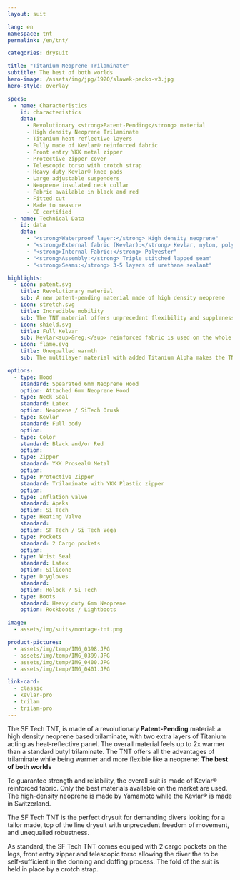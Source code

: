 ```yaml
---
layout: suit

lang: en
namespace: tnt
permalink: /en/tnt/

categories: drysuit

title: "Titanium Neoprene Trilaminate"
subtitle: The best of both worlds
hero-image: /assets/img/jpg/1920/slawek-packo-v3.jpg
hero-style: overlay

specs:
  - name: Characteristics
    id: characteristics
    data:
      - Revolutionary <strong>Patent-Pending</strong> material
      - High density Neoprene Trilaminate
      - Titanium heat-reflective layers
      - Fully made of Kevlar® reinforced fabric
      - Front entry YKK metal zipper
      - Protective zipper cover
      - Telescopic torso with crotch strap
      - Heavy duty Kevlar® knee pads
      - Large adjustable suspenders
      - Neoprene insulated neck collar
      - Fabric available in black and red
      - Fitted cut
      - Made to measure
      - CE certified
  - name: Technical Data
    id: data
    data:
      - "<strong>Waterproof layer:</strong> High density neoprene"
      - "<strong>External fabric (Kevlar):</strong> Kevlar, nylon, polyester"
      - "<strong>Internal Fabric:</strong> Polyester"
      - "<strong>Assembly:</strong> Triple stitched lapped seam"
      - "<strong>Seams:</strong> 3-5 layers of urethane sealant"

highlights:
  - icon: patent.svg
    title: Revolutionary material
    sub: A new patent-pending material made of high density neoprene
  - icon: stretch.svg
    title: Incredible mobility
    sub: The TNT material offers unprecedent flexibility and suppleness
  - icon: shield.svg
    title: Full Kelvar
    sub: Kevlar<sup>&reg;</sup> reinforced fabric is used on the whole suit, making it incredibly resistant
  - icon: flame.svg
    title: Unequalled warmth
    sub: The multilayer material with added Titanium Alpha makes the TNT up to 2x warmer than a conventional trilam

options:
  - type: Hood
    standard: Spearated 6mm Neoprene Hood
    option: Attached 6mm Neoprene Hood
  - type: Neck Seal
    standard: Latex
    option: Neoprene / SiTech Orusk
  - type: Kevlar
    standard: Full body
    option:
  - type: Color
    standard: Black and/or Red
    option:
  - type: Zipper
    standard: YKK Proseal® Metal
    option:
  - type: Protective Zipper
    standard: Trilaminate with YKK Plastic zipper
    option:
  - type: Inflation valve
    standard: Apeks
    option: Si Tech
  - type: Heating Valve
    standard:
    option: SF Tech / Si Tech Vega
  - type: Pockets
    standard: 2 Cargo pockets
    option:
  - type: Wrist Seal
    standard: Latex
    option: Silicone
  - type: Drygloves
    standard:
    option: Rolock / Si Tech
  - type: Boots
    standard: Heavy duty 6mm Neoprene
    option: Rockboots / Lightboots

image:
  - assets/img/suits/montage-tnt.png

product-pictures:
  - assets/img/temp/IMG_0398.JPG
  - assets/img/temp/IMG_0399.JPG
  - assets/img/temp/IMG_0400.JPG
  - assets/img/temp/IMG_0401.JPG

link-card:
  - classic
  - kevlar-pro
  - trilam
  - trilam-pro
---
```

The SF Tech TNT, is made of a revolutionary <strong>Patent-Pending</strong> material: a high density neoprene based trilaminate, with two extra layers of Titanium acting as heat-reflective panel. The overall material feels up to 2x warmer than a standard butyl trilaminate.
The TNT offers all the advantages of trilaminate while being warmer and more flexible like a neoprene: <strong>The best of both worlds</strong>

To guarantee strength and reliability, the overall suit is made of Kevlar® reinforced fabric. Only the best materials available on the market are used. The high-density neoprene is made by Yamamoto while the Kevlar® is made in Switzerland. 

The SF Tech TNT is the perfect drysuit for demanding divers looking for a tailor made, top of the line drysuit with unprecedent freedom of movement, and unequalled robustness.

As standard, the SF Tech TNT comes equiped with 2 cargo pockets on the legs, front entry zipper and telescopic torso allowing the diver the to be self-sufficient in the donning and doffing process. The fold of the suit is held in place by a crotch strap.